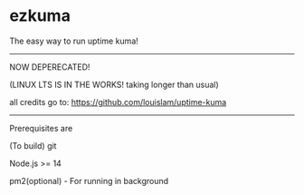# ezkuma
The easy way to run uptime kuma!

---
NOW DEPERECATED!

(LINUX LTS IS IN THE WORKS! taking longer than usual)

all credits go to: https://github.com/louislam/uptime-kuma

---
Prerequisites are

(To build) git

Node.js >= 14

pm2(optional) - For running in background

